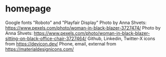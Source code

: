 # homepage

Google fonts "Roboto" and "Playfair Display"
Photo by Anna Shvets: https://www.pexels.com/photo/woman-in-black-blazer-3727474/
Photo by Anna Shvets: https://www.pexels.com/photo/woman-in-black-blazer-sitting-on-black-office-chair-3727464/
Github, Linkedin, Twitter-X icons from https://devicon.dev/
Phone, email, external from https://materialdesignicons.com/
